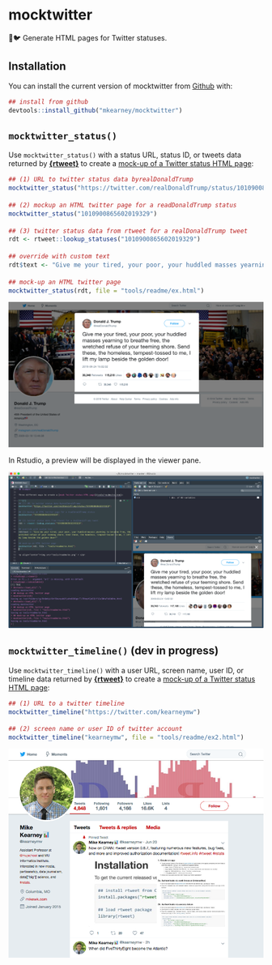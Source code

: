
<!-- README.md is generated from README.Rmd. Please edit that file -->

# mocktwitter

🐧🐦 Generate HTML pages for Twitter statuses.

## Installation

You can install the current version of mocktwitter from
[Github](https://github.com) with:

``` r
## install from github
devtools::install_github("mkearney/mocktwitter")
```

## `mocktwitter_status()`

Use `mocktwitter_status()` with a status URL, status ID, or tweets data
returned by [**{rtweet}**](http://rtweet.info) to create a [mock-up of a
Twitter status HTML page](htols/readme/ex.html):

``` r
## (1) URL to twitter status data byrealDonaldTrump
mocktwitter_status("https://twitter.com/realDonaldTrump/status/1010900865602019329")

## (2) mockup an HTML twitter page for a readDonaldTrump status
mocktwitter_status("1010900865602019329")

## (3) twitter status data from rtweet for a realDonaldTrump tweet
rdt <- rtweet::lookup_statuses("1010900865602019329")

## override with custom text
rdt$text <- "Give me your tired, your poor, your huddled masses yearning to breathe free, the wretched refuse of your teeming shore. Send these, the homeless, tempest-tossed to me, I lift my lamp beside the golden door!"

## mock-up an HTML twitter page
mocktwitter_status(rdt, file = "tools/readme/ex.html")
```

<p align="center">

<img src="tools/readme/ex.png" >

</p>

In Rstudio, a preview will be displayed in the viewer pane.

<p align="center">

<img src="tools/readme/ex2.png" >

</p>

## `mocktwitter_timeline()` (**dev in progress**)

Use `mocktwitter_timeline()` with a user URL, screen name, user ID, or
timeline data returned by [**{rtweet}**](http://rtweet.info) to create a
[mock-up of a Twitter status HTML page](tools/readme/ex2.html):

``` r
## (1) URL to a twitter timeline
mocktwitter_timeline("https://twitter.com/kearneymw")

## (2) screen name or user ID of twitter account
mocktwitter_timeline("kearneymw", file = "tools/readme/ex2.html")
```

<p align="center">

<img src="tools/readme/ex3.png" >

</p>

